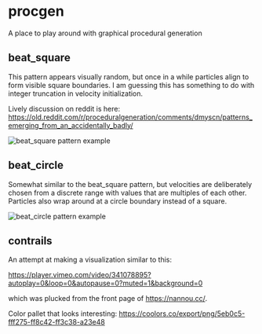 # procgen
A place to play around with graphical procedural generation

## beat_square

This pattern appears visually random, but once in a while particles align to form visible square  boundaries. I am guessing this has something to do with integer truncation in velocity  initialization.

Lively discussion on reddit is here: https://old.reddit.com/r/proceduralgeneration/comments/dmyscn/patterns_emerging_from_an_accidentally_badly/

![beat_square pattern example](https://github.com/SemanticDevice/procgen/blob/master/beat_square.gif)

## beat_circle

Somewhat similar to the beat_square pattern, but velocities are deliberately chosen from a discrete range with values that are multiples of each other. Particles also wrap around at a circle boundary instead of a square.

![beat_circle pattern example](https://github.com/SemanticDevice/procgen/blob/master/beat_circle.gif)

## contrails

An attempt at making a visualization similar to this:

https://player.vimeo.com/video/341078895?autoplay=0&loop=0&autopause=0?muted=1&background=0

which was plucked from the front page of https://nannou.cc/.

Color pallet that looks interesting: https://coolors.co/export/png/5eb0c5-fff275-ff8c42-ff3c38-a23e48